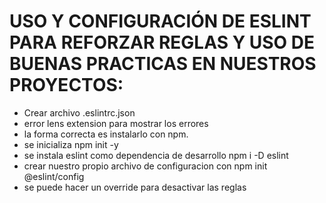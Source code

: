 

# USO  Y CONFIGURACIÓN DE ESLINT PARA REFORZAR REGLAS Y USO DE BUENAS PRACTICAS EN NUESTROS PROYECTOS:

- Crear archivo .eslintrc.json
- error lens extension para mostrar los errores
- la forma correcta es instalarlo con npm.
- se inicializa npm init -y
- se instala eslint como dependencia de desarrollo npm i -D eslint
- crear nuestro propio archivo de configuracion con npm init @eslint/config
- se puede hacer un override para desactivar las reglas
